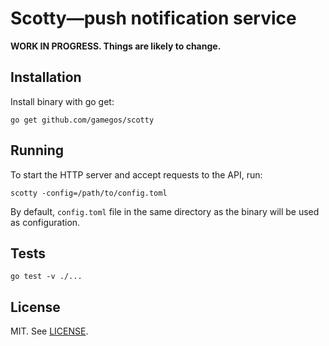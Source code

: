 # Scotty—push notification service

**WORK IN PROGRESS. Things are likely to change.**

## Installation

Install binary with go get:
```
go get github.com/gamegos/scotty
```

## Running
To start the HTTP server and accept requests to the API, run:
```
scotty -config=/path/to/config.toml
```
By default, `config.toml` file in the same directory as the binary will be used as configuration.

## Tests
```
go test -v ./...
```

## License
MIT. See [LICENSE](./LICENSE).
